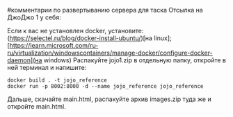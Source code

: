 #комментарии по развертыванию сервера для таска Отсылка на ДжоДжо 1 у себя:

Если к вас не установлен docker, установите: (https://selectel.ru/blog/docker-install-ubuntu/)[на linux]; [https://learn.microsoft.com/ru-ru/virtualization/windowscontainers/manage-docker/configure-docker-daemon](на windows)
Распакуйте jojo1.zip в отдельную папку, откройте в ней терминал и напишите:
```
docker build . -t jojo_reference
docker run -p 8002:8000 -d --name jojo_reference jojo_reference
```
Дальше, скачайте main.html, распакуйте архив images.zip туда же и откройте main.html.